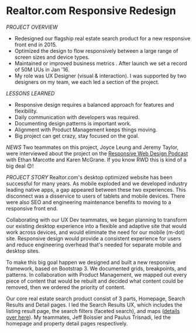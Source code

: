 # Realtor.com Responsive Redesign

*PROJECT OVERVIEW*
* Redesigned our flagship real estate search product for a new responsive front end in 2015. 
* Optimized the design to flow responsively between a large range of screen sizes and device types. 
* Maintained or improved business metrics . After launch we set a record of 50M UUs  in Jan '16. 
* My role was UX Designer (visual & interaction). I was supported by two designers on my team, we each led a section of the project. 

*LESSONS LEARNED*
* Responsive design requires a balanced approach for features and flexibility.
* Daily communication with developers was required.
* Documenting design patterns is important work.
* Alignment with Product Management keeps things moving.
* Big project can get crazy, stay focused on the goal.

*NEWS*
Two teammates on this project, Joyce Leung and Jeremy Taylor, were interviewed about the project on the [Responsive Web Design Podcast](http://responsivewebdesign.com/podcast/) with Ethan Marcotte and Karen McGrane. If you know RWD this is kind of a big deal 😊!
 
*PROJECT STORY*
Realtor.com's desktop optimized website has been successful for many years. As mobile exploded and we developed industry leading native apps, a gap appeared between these two experiences. This disconnect  was a disservice to users of tablets and mobile devices. There were also SEO and engineering maintenance benefits to moving to a responsive front end.

Collaborating with our UX Dev teammates, we began planning to transform our existing desktop experience into a flexible and adaptive site that would work across devices, and would eliminate the need for our mobile (m-dot) site. Responsive design would provide a consistent experience for users and reduce engineering overhead that's needed for separate mobile and desktop sites.

To make this big goal happen we designed and built a new responsive framework, based on Bootstrap 3. We documented grids, breakpoints, and patterns. In collaboration with Product Management, we mapped out every piece of content that would be rebuilt and decided what content could be removed, then we ordered the priority of content.

Our core real estate search product consist of 3 parts, Homepage, Search Results and Detail pages. I led the Search Results UX, which includes the listing result page, the search filters (faceted search), and maps ([details over here](/portfolio/rdc_maps)). My teammates, Jeff Boissier and Paulus Trisnadi, led the homepage and property detail pages respectively. 

<SRP sketch>